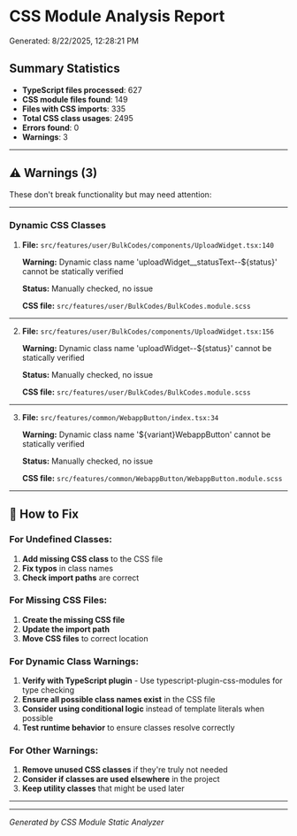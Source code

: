 # CSS Module Analysis Report

Generated: 8/22/2025, 12:28:21 PM

## Summary Statistics

- **TypeScript files processed**: 627
- **CSS module files found**: 149
- **Files with CSS imports**: 335
- **Total CSS class usages**: 2495
- **Errors found**: 0
- **Warnings**: 3

---

## ⚠️ Warnings (3)

These don't break functionality but may need attention:

---

### Dynamic CSS Classes

1.  **File:** `src/features/user/BulkCodes/components/UploadWidget.tsx:140`

    **Warning:** Dynamic class name 'uploadWidget\_\_statusText--${status}' cannot be statically verified

    **Status:** Manually checked, no issue

    **CSS file:** `src/features/user/BulkCodes/BulkCodes.module.scss`

---

2.  **File:** `src/features/user/BulkCodes/components/UploadWidget.tsx:156`

    **Warning:** Dynamic class name 'uploadWidget--${status}' cannot be statically verified

    **Status:** Manually checked, no issue

    **CSS file:** `src/features/user/BulkCodes/BulkCodes.module.scss`

---

3.  **File:** `src/features/common/WebappButton/index.tsx:34`

    **Warning:** Dynamic class name '${variant}WebappButton' cannot be statically verified

    **Status:** Manually checked, no issue

    **CSS file:** `src/features/common/WebappButton/WebappButton.module.scss`

---

## 🔧 How to Fix

### For Undefined Classes:

1. **Add missing CSS class** to the CSS file
2. **Fix typos** in class names
3. **Check import paths** are correct

### For Missing CSS Files:

1. **Create the missing CSS file**
2. **Update the import path**
3. **Move CSS files** to correct location

### For Dynamic Class Warnings:

1. **Verify with TypeScript plugin** - Use typescript-plugin-css-modules for type checking
2. **Ensure all possible class names exist** in the CSS file
3. **Consider using conditional logic** instead of template literals when possible
4. **Test runtime behavior** to ensure classes resolve correctly

### For Other Warnings:

1. **Remove unused CSS classes** if they're truly not needed
2. **Consider if classes are used elsewhere** in the project
3. **Keep utility classes** that might be used later

---

---

_Generated by CSS Module Static Analyzer_
